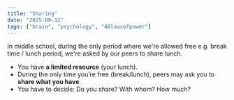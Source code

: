 ```yaml
---
title: "Sharing"
date: "2025-09-12"
tags: ["brain", "psychology", "48lawsofpower"]
---
```

In middle school, during the only period where we're allowed free e.g. break time / lunch period, we're asked by our peers to share lunch.

- You have **a limited resource** (your lunch).
- During the only time you’re free (break/lunch), peers may ask you to **share what you have**.
- You have to decide: Do you share? With whom? How much?